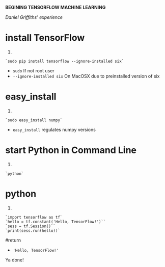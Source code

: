**BEGINING TENSORFLOW MACHINE LEARNING**

*Daniel Griffiths' experience*

# install TensorFlow
1.


    `sudo pip install tensorflow --ignore-installed six`

-  `sudo` If not root user
-  `--ignore-installed six` On MacOSX due to preinstalled version of six

# easy_install
1.


    `sudo easy_install numpy`

- `easy_install` regulates numpy versions

# start Python in Command Line
1.


    `python`

# python
1.


    `import tensorflow as tf`
    `hello = tf.constant('Hello, TensorFlow!')``
    `sess = tf.Session()``
    `print(sess.run(hello))`

#return
- `'Hello, TensorFlow!'`


Ya done!
